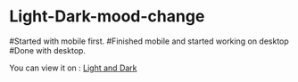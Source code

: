 # Light-Dark-mood-change
#Started with mobile first.
#Finished mobile and started working on desktop
#Done with desktop.


You can view it on  : <a href="https://mylightdarkmoodproject.netlify.app/">Light and Dark</a>
